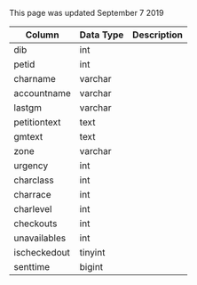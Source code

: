 This page was updated September 7 2019

| Column       | Data Type | Description |
| ------------ | --------- | ----------- |
| dib          | int       |             |
| petid        | int       |             |
| charname     | varchar   |             |
| accountname  | varchar   |             |
| lastgm       | varchar   |             |
| petitiontext | text      |             |
| gmtext       | text      |             |
| zone         | varchar   |             |
| urgency      | int       |             |
| charclass    | int       |             |
| charrace     | int       |             |
| charlevel    | int       |             |
| checkouts    | int       |             |
| unavailables | int       |             |
| ischeckedout | tinyint   |             |
| senttime     | bigint    |             |